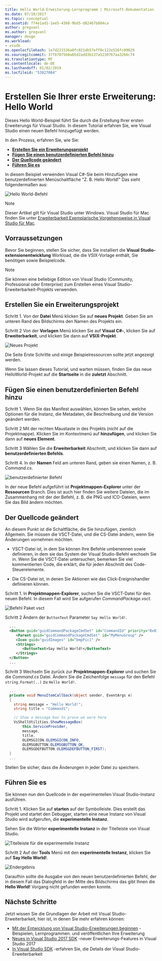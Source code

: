 ```yaml
---
title: Hello World-Erweiterung-Lernprogramm | Microsoft-Dokumentation
ms.date: 07/10/2017
ms.topic: conceptual
ms.assetid: f74e1ad1-1ee5-4360-9bd5-d82467b884ca
author: gregvanl
ms.author: gregvanl
manager: douge
ms.workload:
- vssdk
ms.openlocfilehash: 1e7d221526a0fc0214b57eff0c122e526fc09029
ms.sourcegitcommit: 37fb7075b0a65d2add3b137a5230767aa3266c74
ms.translationtype: MT
ms.contentlocale: de-DE
ms.lasthandoff: 01/02/2019
ms.locfileid: "53827084"
---
```

# <a name="create-your-first-extension-hello-world"></a>Erstellen Sie Ihrer erste Erweiterung: Hello World

Dieses Hello World-Beispiel führt Sie durch die Erstellung Ihrer ersten Erweiterungs für Visual Studio. In diesem Tutorial erfahren Sie, wie Visual Studio einen neuen Befehl hinzugefügt werden.

In den Prozess, erfahren Sie, wie Sie:

* **[Erstellen Sie ein Erweiterungsprojekt](#create-an-extensibility-project)**
* **[Fügen Sie einen benutzerdefinierten Befehl hinzu](#add-a-custom-command)**
* **[Der Quellcode geändert](#modify-the-source-code)**
* **[Führen Sie es](#run-it)**

In diesem Beispiel verwenden Visual C#-Sie beim Hinzufügen eine benutzerdefinierten Menüschaltfläche "Z. B. Hello World!" Das sieht folgendermaßen aus:

![Hello World-Befehl](media/hello-world-say-hello-world.png)

> [!NOTE]
> Dieser Artikel gilt für Visual Studio unter Windows. Visual Studio für Mac finden Sie unter [Erweiterbarkeit Exemplarische Vorgehensweise in Visual Studio für Mac](/visualstudio/mac/extending-visual-studio-mac-walkthrough).

## <a name="prerequisites"></a>Vorraussetzungen

Bevor Sie beginnen, stellen Sie sicher, dass Sie installiert die **Visual Studio-extensionentwicklung** Workload, die die VSIX-Vorlage enthält, Sie benötigen sowie Beispielcode.

> [!NOTE]
> Sie können eine beliebige Edition von Visual Studio (Community, Professional oder Enterprise) zum Erstellen eines Visual Studio-Erweiterbarkeit-Projekts verwenden.

## <a name="create-an-extensibility-project"></a>Erstellen Sie ein Erweiterungsprojekt

Schritt 1. Von der **Datei** Menü klicken Sie auf **neues Projekt**. Geben Sie am unteren Rand des Bildschirms den Namen des Projekts ein.

Schritt 2 Von der **Vorlagen** Menü klicken Sie auf **Visual C#-**, klicken Sie auf **Erweiterbarkeit**, und klicken Sie dann auf **VSIX-Projekt**.

![Neues Projekt](media/hello-world-new-project.png)

Die Seite Erste Schritte und einige Beispielressourcen sollte jetzt angezeigt werden.

Wenn Sie lassen dieses Tutorial, und warten müssen, finden Sie das neue HelloWorld-Projekt auf die **Startseite** in die **zuletzt** Abschnitt.

## <a name="add-a-custom-command"></a>Fügen Sie einen benutzerdefinierten Befehl hinzu

Schritt 1. Wenn Sie das Manifest auswählen, können Sie sehen, welche Optionen für die Instanz, die Metadaten, die Beschreibung und die Version geändert werden.

Schritt 2 Mit der rechten Maustaste in des Projekts (nicht auf die Projektmappe). Klicken Sie im Kontextmenü auf **hinzufügen**, und klicken Sie dann auf **neues Element**.

Schritt 3 Wählen Sie die **Erweiterbarkeit** Abschnitt, und klicken Sie dann auf **benutzerdefinierten Befehls**.

Schritt 4. In der **Namen** Feld am unteren Rand, geben sie einen Namen, z. B. *Command.cs*.

![benutzerdefinierter Befehl](media/hello-world-custom-command.png)

In der neue Befehl aufgeführt ist **Projektmappen-Explorer** unter der **Ressourcen** Branch. Dies ist auch hier finden Sie weitere Dateien, die im Zusammenhang mit der der Befehl, z. B. die PNG und ICO-Dateien, wenn Sie das Bild ändern möchten.

## <a name="modify-the-source-code"></a>Der Quellcode geändert

An diesem Punkt ist die Schaltfläche, die Sie hinzufügen, ziemlich Allgemein. Sie müssen die VSCT-Datei, und die CS-Datei ändern, wenn Sie Änderungen vornehmen möchten.

* VSCT-Datei ist, in dem Sie können Ihre Befehle umbenennen sowie definieren, in dem sie das System der Visual Studio-Befehl wechseln Sie in. Wenn Sie die VSCT-Datei untersuchen, bemerken Sie viel kommentierten Code, die erklärt, die für jeden Abschnitt des Code-Steuerelemente.

* Die CS-Datei ist, in denen Sie Aktionen wie das Click-Ereignishandler definieren können.

Schritt 1. In **Projektmappen-Explorer**, suchen Sie die VSCT-Datei für den neuen Befehl. In diesem Fall wird Sie aufgerufen *CommandPackage.vsct*.

![Befehl Paket vsct](media/hello-world-command-package-vsct.png)

Schritt 2 Ändern der `ButtonText` Parameter `Say Hello World!`.

```xml
  ...
  <Button guid="guidCommandPackageCmdSet" id="CommandId" priority="0x0100" type="Button">
     <Parent guid="guidCommandPackageCmdSet" id="MyMenuGroup" />
     <Icon guid="guidImages" id="bmpPic1" />
     <Strings>
        <ButtonText>Say Hello World!</ButtonText>
     </Strings>
  </Button>
  ...
```

Schritt 3 Wechseln Sie zurück zur **Projektmappen-Explorer** und suchen Sie die *Command.cs* Datei. Ändern Sie die Zeichenfolge `message` für den Befehl `string.Format(..)` zu `Hello World!`.

```csharp
  ...
  private void MenuItemCallback(object sender, EventArgs e)
  {
    string message = "Hello World!";
    string title = "Command1";

    // Show a message box to prove we were here
    VsShellUtilities.ShowMessageBox(
        this.ServiceProvider,
        message,
        title,
        OLEMSGICON.OLEMSGICON_INFO,
        OLEMSGBUTTON.OLEMSGBUTTON_OK,
        OLEMSGDEFBUTTON.OLEMSGDEFBUTTON_FIRST);
  }
  ...
```

Stellen Sie sicher, dass die Änderungen in jeder Datei zu speichern.

## <a name="run-it"></a>Führen Sie es

Sie können nun den Quellcode in der experimentellen Visual Studio-Instanz ausführen.

Schritt 1. Klicken Sie auf **starten** auf der Symbolleiste. Dies erstellt das Projekt und startet den Debugger, starten eine neue Instanz von Visual Studio wird aufgerufen, die **experimentelle Instanz**.

Sehen Sie die Wörter **experimentelle Instanz** in der Titelleiste von Visual Studio.

![Titelleiste für die experimentelle Instanz](media/hello-world-exp-instance.png)

Schritt 2 Auf der **Tools** Menü mit den **experimentelle Instanz**, klicken Sie auf **Say Hello World!**.

![Endergebnis](media/hello-world-final-result.png)

Daraufhin sollte die Ausgabe von den neuen benutzerdefinierten Befehl, der in diesem Fall das Dialogfeld in der Mitte des Bildschirms das gibt Ihnen die **Hello World!** Vorgang nicht gefunden werden konnte.

## <a name="next-steps"></a>Nächste Schritte

Jetzt wissen Sie die Grundlagen der Arbeit mit Visual Studio-Erweiterbarkeit, hier ist, in denen Sie mehr erfahren können:

* [Mit der Entwicklung von Visual Studio-Erweiterungen beginnen](starting-to-develop-visual-studio-extensions.md) -Beispielen, Lernprogrammen. und veröffentlichen Ihre Erweiterung
* [Neues in Visual Studio 2017 SDK](what-s-new-in-the-visual-studio-2017-sdk.md) -neuer Erweiterungs-Features in Visual Studio 2017
* [In Visual Studio SDK](internals/inside-the-visual-studio-sdk.md) -erfahren Sie, die Details der Visual Studio-Erweiterbarkeit